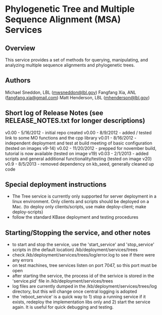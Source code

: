 
Phylogenetic Tree and Multiple Sequence Alignment (MSA) Services
=============================================

Overview
----------
This service provides a set of methods for querying, manipulating, and analyzing multiple
sequence alignments and phylogenetic trees.

Authors
---------
Michael Sneddon, LBL (mwsneddon@lbl.gov)
Fangfang Xia, ANL (fangfang.xia@gmail.com)
Matt Henderson, LBL (mhenderson@lbl.gov)


Short log of Release Notes (see RELEASE_NOTES.txt for longer descriptions)
---------
v0.00 - 5/16/2012  - initial repo created
v0.00 - 8/9/2012   - added / tested link to some MO functions and the cpp library
v0.01 - 8/16/2012  - independent deployment and test at build meeting of basic configuration (tested on images v9-14)
v0.02 - 11/20/2012 - prepped for november build, tutorial is now available (tested on image v19)
v0.03 - 2/1/2013   - added scripts and general additional functionality/testing (tested on image v20)
v0.9  - 8/5/2013   - removed dependency on kb_seed, generally cleaned up code


Special deployment instructions
----------
* The Tree service is currently only supported for server deployment in a linux environment.  Only clients and
scripts should be deployed on a Mac.  (to deploy only clients/scripts, use make deploy-client; make deploy-scripts)
* follow the standard KBase deployment and testing procedures


Starting/Stopping the service, and other notes
---------------------------
* to start and stop the service, use the 'start_service' and 'stop_service'
  scripts in (the default location) /kb/deployment/services/trees
* check /kb/deployment/services/trees/log/error.log to see if there were any errors
* on test machines, tree services listen on port 7047, so this port must be open
* after starting the service, the process id of the serivice is stored in the 
  'service.pid' file in /kb/deployment/services/trees
* log files are currently dumped in the /kb/deployment/services/trees/log
  directory, but this will change once central logging is adopted
* the 'reboot_service' is a quick way to 1) stop a running service if it exists,
  redeploy the implementation libs only and 2) start the service again.  It is
  useful for quick debugging and testing.




